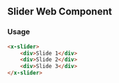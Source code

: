 ## Slider Web Component

### Usage
```html
<x-slider>
    <div>Slide 1</div>
    <div>Slide 2</div>
    <div>Slide 3</div>
</x-slider>
```